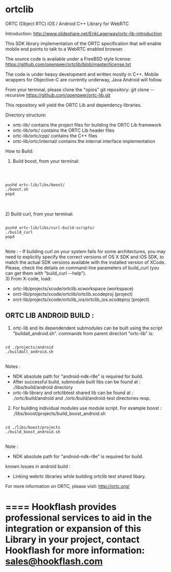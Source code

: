 ortclib
=======

ORTC (Object RTC) iOS / Android C++ Library for WebRTC

Introduction: http://www.slideshare.net/ErikLagerway/ortc-lib-introduction

This SDK library implementation of the ORTC specification that will enable mobile end points to talk to a WebRTC enabled browser.

The source code is available under a FreeBSD style license:
https://github.com/openpeer/ortclib/blob/master/license.txt

The code is under heavy development and written mostly in C++. Mobile wrappers for  Objective-C are currently underway, Java Android will follow.

From your terminal, please clone the "opios" git repository:
git clone --recursive https://github.com/openpeer/ortc-lib.git

This repository will yield the ORTC Lib and dependency libraries.

Directory structure:

- ortc-lib/                        		contains the project files for building the ORTC Lib framework
- ortc-lib/ortc/          				contains the ORTC Lib header files
- ortc-lib/ortc/cpp/    				contains the C++ files
- ortc-lib/ortc/internal/  				contains the internal interface implementation

How to Build:

1) Build boost, from your terminal:
<br />
<pre>
<code>
pushd ortc-lib/libs/boost/
./boost.sh
popd
</code>
</pre>
<br />
2) Build curl, from your terminal:
<br />
<pre>
<code>
pushd ortc-lib/libs/curl-build-scripts/
./build_curl
popd
</code>
</pre>
Note :
- If building curl on your system fails for some architectures, you may need to explicitly specify the correct versions of OS X SDK and iOS SDK, to match the actual SDK versions available with the installed version of XCode. Please, check the details on command-line parameters of build_curl (you can get them with "build_curl <span>-</span><span>-</span>help").

<br />
3) From X-code, load:

- ortc-lib/projects/xcode/ortclib.xcworkspace (workspace)
- orct-lib/projects/xcode/ortclib/ortclib.xcodeproj (project)
- orct-lib/projects/xcode/ortclib_ios/ortclib_ios.xcodeproj (project)

ORTC LIB ANDROID BUILD :
------------------------
1. ortc-lib and its dependendent submodules can be built using the script "buildall_android.sh".
commands from parent directort "ortc-lib" is:
<pre>
<code>
cd ./projects/android
./buildall_android.sh
</code>
</pre>

Notes :
- NDK absolute path for "android-ndk-r8e" is required for build.
- After successful build, submodule built libs can be found at : ./libs/build/android directory
- ortc-lib library and ortclibtest shared lib can be found at : ./ortc/build/android and ./ortc/build/android-test directories resp.

2. For building individual modules use module script. For example boost :
./libs/boost/projects/build_boost_android.sh
<pre>
<code>
cd ./libs/boost/projects
./build_boost_android.sh
</code>
</pre>

Note :
- NDK absolute path for "android-ndk-r8e" is required for build.

known Issues in android build :
- Linking webrtc libraries while building ortclib test shared libary.

For more information on ORTC, please visit:
http://ortc.org/

====
Hookflash provides professional services to aid in the integration or expansion of this Library in your project, contact Hookflash for more information: sales@hookflash.com
====
